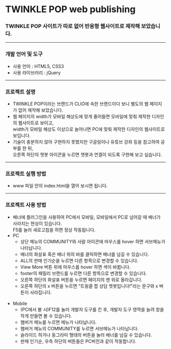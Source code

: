 # TWINKLE POP web publishing
### TWINKLE POP 사이트가 따로 없어 반응형 웹사이트로 제작해 보았습니다.
<hr>

### 개발 언어 및 도구
<ul>
  <li>사용 언어 : HTML5, CSS3</li>
  <li>사용 라이브러리 : jQuery</li>
</ul>
<hr>

### 프로젝트 설명
<ul>
  <li>TWINKLE POP이라는 브랜드가 CLIO에 속한 브랜드이다 보니 별도의 웹 페이지가 없어 제작해 보았습니다.</li>
  <li>웹 페이지의 width가 모바일 해상도에 맞게 줄어들면 모바일에 맞춰 제작한 디자인의 웹사이트로 보이고,<br>width가 모바일 해상도 이상으로 늘어나면 PC에 맞춰 제작한 디자인의 웹사이트로 보입니다.</li>
  <li>기술이 충분하지 않아 구현하지 못했지만 구글링이나 유튜브 강좌 등을 참고하여 공부를 한 뒤,<br>오른쪽 하단의 챗봇 아이콘을 누르면 챗봇과 연결이 되도록 구현해 보고 싶습니다.</li>
</ul>
<hr>

### 프로젝트 실행 방법
<ul>
  <li>www 파일 안의 index.html을 열어 보시면 됩니다.</li>
</ul>
<hr>

### 프로젝트 사용 방법
<ul>
  <li>배너에 플러그인을 사용하여 PC에서 모바일, 모바일에서 PC로 넘어갈 때 배너가 사라지는 현상이 있습니다.<br>F5를 눌러 새로고침을 하면 정상 작동됩니다.</li>
  <li>
    <span>PC</span>
    <ul>
      <li>상단 메뉴의 COMMUNITY와 사람 아이콘에 마우스를 hover 하면 서브메뉴가 나타납니다.</li>
      <li>배너의 화살표 혹은 배너 위의 바를 클릭하면 배너를 넘길 수 있습니다.</li>
      <li>ALL의 판매 인기순을 누르면 다른 항목으로 변경할 수 있습니다.</li>
      <li>View More 버튼 위에 마우스를 hover 하면 색이 바뀝니다.</li>
      <li>footer의 패밀리 브랜드를 누르면 다른 항목으로 변경할 수 있습니다.</li>
      <li>오른쪽 하단의 화살표 버튼을 누르면 페이지의 맨 위로 올라갑니다.</li>
      <li>오른쪽 하단의 x 버튼을 누르면 "트윙클 팝 상담 챗봇입니다!"라는 문구와 x 버튼이 사라집니다.</li>
    </ul>
  </li>
  <br>
  <li>
    <span>Mobile</span>
    <ul>
      <li>(PC에서 볼 시)F12를 눌러 개발자 도구를 킨 후, 개발자 도구 영역을 늘려 창을 작게 만들면 볼 수 있습니다.</li>
      <li>햄버거 메뉴를 누르면 메뉴가 나타납니다.</li>
      <li>햄버거 메뉴의 COMMUNITY를 누르면 서브메뉴가 나타납니다.</li>
      <li>슬라이드 하거나 동그라미 형태의 버튼을 눌러 배너를 넘길 수 있습니다.</li>
      <li>판매 인기순, 우측 하단의 버튼들은 PC버전과 같이 작동합니다.</li>
    </ul>
  </li>
</ul>
